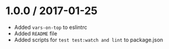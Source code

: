 # 1.0.0 / 2017-01-25
- Added ```vars-on-top``` to eslintrc
- Added ```README``` file
- Added scripts for ```test test:watch and lint``` to package.json